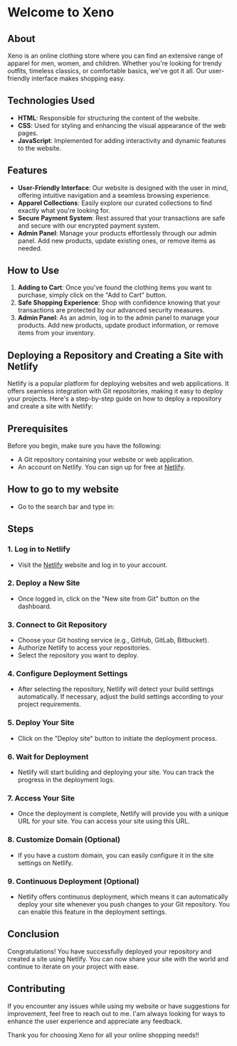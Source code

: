 # Welcome to Xeno

## About

Xeno is an online clothing store where you can find an extensive range of apparel for men, women, and children. Whether you're looking for trendy outfits, timeless classics, or comfortable basics, we've got it all. Our user-friendly interface makes shopping easy.

## Technologies Used

- **HTML**: Responsible for structuring the content of the website.
- **CSS**: Used for styling and enhancing the visual appearance of the web pages.
- **JavaScript**: Implemented for adding interactivity and dynamic features to the website.

## Features

- **User-Friendly Interface**: Our website is designed with the user in mind, offering intuitive navigation and a seamless browsing experience.
- **Apparel Collections**: Easily explore our curated collections to find exactly what you're looking for.
- **Secure Payment System**: Rest assured that your transactions are safe and secure with our encrypted payment system.
- **Admin Panel**: Manage your products effortlessly through our admin panel. Add new products, update existing ones, or remove items as needed.

## How to Use

1. **Adding to Cart**: Once you've found the clothing items you want to purchase, simply click on the "Add to Cart" button.
2. **Safe Shopping Experience**: Shop with confidence knowing that your transactions are protected by our advanced security measures.
3. **Admin Panel**: As an admin, log in to the admin panel to manage your products. Add new products, update product information, or remove items from your inventory.

## Deploying a Repository and Creating a Site with Netlify

Netlify is a popular platform for deploying websites and web applications. It offers seamless integration with Git repositories, making it easy to deploy your projects. Here's a step-by-step guide on how to deploy a repository and create a site with Netlify:

## Prerequisites

Before you begin, make sure you have the following:

- A Git repository containing your website or web application.
- An account on Netlify. You can sign up for free at [Netlify](https://www.netlify.com/).

## How to go to my website
- Go to the search bar and type in:

## Steps

### 1. Log in to Netlify

- Visit the [Netlify](https://www.netlify.com/) website and log in to your account.

### 2. Deploy a New Site

- Once logged in, click on the "New site from Git" button on the dashboard.

### 3. Connect to Git Repository

- Choose your Git hosting service (e.g., GitHub, GitLab, Bitbucket).
- Authorize Netlify to access your repositories.
- Select the repository you want to deploy.

### 4. Configure Deployment Settings

- After selecting the repository, Netlify will detect your build settings automatically. If necessary, adjust the build settings according to your project requirements.

### 5. Deploy Your Site

- Click on the "Deploy site" button to initiate the deployment process.

### 6. Wait for Deployment

- Netlify will start building and deploying your site. You can track the progress in the deployment logs.

### 7. Access Your Site

- Once the deployment is complete, Netlify will provide you with a unique URL for your site. You can access your site using this URL.

### 8. Customize Domain (Optional)

- If you have a custom domain, you can easily configure it in the site settings on Netlify.

### 9. Continuous Deployment (Optional)

- Netlify offers continuous deployment, which means it can automatically deploy your site whenever you push changes to your Git repository. You can enable this feature in the deployment settings.

## Conclusion

Congratulations! You have successfully deployed your repository and created a site using Netlify. You can now share your site with the world and continue to iterate on your project with ease.


## Contributing

If you encounter any issues while using my website or have suggestions for improvement, feel free to reach out to me. I'am always looking for ways to enhance the user experience and appreciate any feedback.

Thank you for choosing Xeno for all your online shopping needs!!